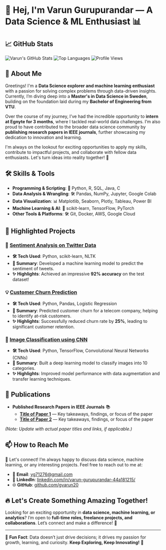 # 🚀 Hej, I'm Varun Gurupurandar — A Data Science & ML Enthusiast 📊

## 📈 GitHub Stats

![Varun's GitHub Stats](https://github-readme-stats.vercel.app/api?username=gvarun20&show_icons=true&theme=radical)
![Top Languages](https://github-readme-stats.vercel.app/api/top-langs/?username=gvarun20&layout=compact&theme=radical)
![Profile Views](https://komarev.com/ghpvc/?username=gvarun20&style=flat-square&color=blue)

## 🌟 About Me

Greetings! I'm a **Data Science explorer and machine learning enthusiast** with a passion for solving complex problems through data-driven insights. Currently, I’m diving deep into a **Master's in Data Science in Sweden**, building on the foundation laid during my **Bachelor of Engineering from VTU**.

Over the course of my journey, I’ve had the incredible opportunity to **intern at Egnyte for 3 months**, where I tackled real-world data challenges. I’m also proud to have contributed to the broader data science community by **publishing research papers in IEEE journals**, further showcasing my dedication to innovation and learning.

I'm always on the lookout for exciting opportunities to apply my skills, contribute to impactful projects, and collaborate with fellow data enthusiasts. Let's turn ideas into reality together! 🚀

## 🛠️ Skills & Tools

- **Programming & Scripting**: 🐍 Python, R, SQL, Java, C
- **Data Analysis & Wrangling**: 🛠️ Pandas, NumPy, Jupyter, Google Colab
- **Data Visualization**: 📊 Matplotlib, Seaborn, Plotly, Tableau, Power BI
- **Machine Learning & AI**: 🤖 scikit-learn, TensorFlow, PyTorch
- **Other Tools & Platforms**: 🛠️ Git, Docker, AWS, Google Cloud

## 🚀 Highlighted Projects

### 📝 [Sentiment Analysis on Twitter Data](https://github.com/gvarun20/sentiment-analysis)

- **🛠️ Tech Used**: Python, scikit-learn, NLTK
- **📘 Summary**: Developed a machine learning model to predict the sentiment of tweets.
- **✨ Highlights**: Achieved an impressive **92% accuracy** on the test dataset!

### 💡 [Customer Churn Prediction](https://github.com/gvarun20/customer-churn-prediction)

- **🛠️ Tech Used**: Python, Pandas, Logistic Regression
- **📘 Summary**: Predicted customer churn for a telecom company, helping to identify at-risk customers.
- **✨ Highlights**: Successfully reduced churn rate by **25%**, leading to significant customer retention.

### 🎉 [Image Classification using CNN](https://github.com/gvarun20/image-classification)

- **🛠️ Tech Used**: Python, TensorFlow, Convolutional Neural Networks (CNNs)
- **📘 Summary**: Built a deep learning model to classify images into 10 categories.
- **✨ Highlights**: Improved model performance with data augmentation and transfer learning techniques.

## 📜 Publications

- **Published Research Papers in IEEE Journals** 📚
  - **[Title of Paper 1](#)** — Key takeaways, findings, or focus of the paper
  - **[Title of Paper 2](#)** — Key takeaways, findings, or focus of the paper

*(Note: Update with actual paper titles and links, if applicable.)*



## 📫 How to Reach Me

🔗 Let's connect! I’m always happy to discuss data science, machine learning, or any interesting projects. Feel free to reach out to me at:

- 📧 **Email**: [vg71276@gmail.com](mailto:vg71276@gmail.com)
- 💼 **LinkedIn**: [linkedin.com/in/varun-gurupurandar-44a181215/](https://www.linkedin.com/in/varun-gurupurandar-44a181215/)
- 🌐 **GitHub**: [github.com/gvarun20](https://github.com/gvarun20)

## 🔥 Let's Create Something Amazing Together!

Looking for an exciting opportunity in **data science, machine learning, or analytics**? I’m open to **full-time roles, freelance projects, and collaborations**. Let’s connect and make a difference! 🤝

---

🤖 **Fun Fact**: Data doesn’t just drive decisions; it drives my passion for growth, learning, and curiosity.
**Keep Exploring, Keep Innovating!** 🚀


